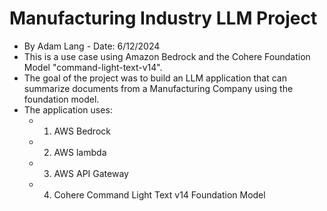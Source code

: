 # Manufacturing Industry LLM Project
* By Adam Lang - Date: 6/12/2024
* This is a use case using Amazon Bedrock and the Cohere Foundation Model "command-light-text-v14".
* The goal of the project was to build an LLM application that can summarize documents from a Manufacturing Company using the foundation model.
* The application uses:
    * 1. AWS Bedrock
    * 2. AWS lambda
    * 3. AWS API Gateway
    * 4. Cohere Command Light Text v14 Foundation Model
